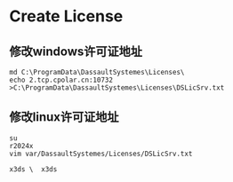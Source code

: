 

# Create License


## 修改windows许可证地址

```batch
md C:\ProgramData\DassaultSystemes\Licenses\
echo 2.tcp.cpolar.cn:10732 >C:\ProgramData\DassaultSystemes\Licenses\DSLicSrv.txt

```

## 修改linux许可证地址

```batch
su
r2024x
vim var/DassaultSystemes/Licenses/DSLicSrv.txt
```
	x3ds \ 	x3ds
